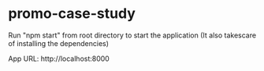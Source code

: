 # promo-case-study

Run "npm start" from root directory to start the application (It also takescare of installing the dependencies)

App URL: http://localhost:8000
